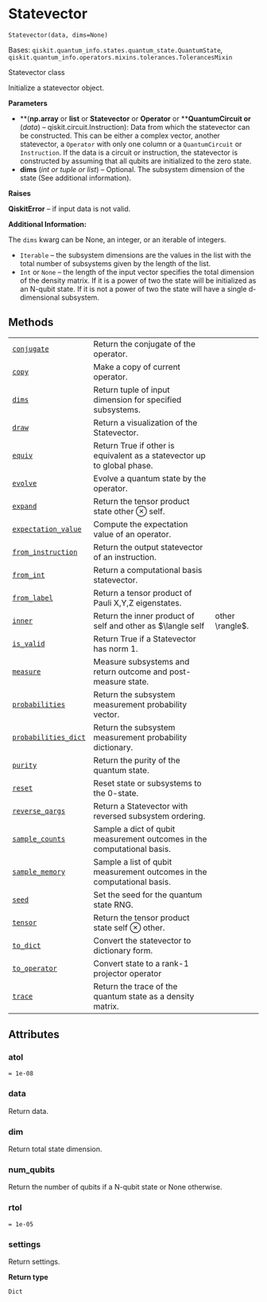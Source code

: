 # Statevector

<span id="undefined" />

`Statevector(data, dims=None)`

Bases: `qiskit.quantum_info.states.quantum_state.QuantumState`, `qiskit.quantum_info.operators.mixins.tolerances.TolerancesMixin`

Statevector class

Initialize a statevector object.

**Parameters**

*   \*\*(****np.array**** or ****list**** or ****Statevector**** or ****Operator**** or \*\***QuantumCircuit or** (*data*) – qiskit.circuit.Instruction): Data from which the statevector can be constructed. This can be either a complex vector, another statevector, a `Operator` with only one column or a `QuantumCircuit` or `Instruction`. If the data is a circuit or instruction, the statevector is constructed by assuming that all qubits are initialized to the zero state.
*   **dims** (*int or tuple or list*) – Optional. The subsystem dimension of the state (See additional information).

**Raises**

**QiskitError** – if input data is not valid.

**Additional Information:**

The `dims` kwarg can be None, an integer, or an iterable of integers.

*   `Iterable` – the subsystem dimensions are the values in the list with the total number of subsystems given by the length of the list.
*   `Int` or `None` – the length of the input vector specifies the total dimension of the density matrix. If it is a power of two the state will be initialized as an N-qubit state. If it is not a power of two the state will have a single d-dimensional subsystem.

## Methods

|                                                                                                                                                                                    |                                                                         |                  |
| ---------------------------------------------------------------------------------------------------------------------------------------------------------------------------------- | ----------------------------------------------------------------------- | ---------------- |
| [`conjugate`](qiskit.quantum_info.Statevector.conjugate#qiskit.quantum_info.Statevector.conjugate "qiskit.quantum_info.Statevector.conjugate")                                     | Return the conjugate of the operator.                                   |                  |
| [`copy`](qiskit.quantum_info.Statevector.copy#qiskit.quantum_info.Statevector.copy "qiskit.quantum_info.Statevector.copy")                                                         | Make a copy of current operator.                                        |                  |
| [`dims`](qiskit.quantum_info.Statevector.dims#qiskit.quantum_info.Statevector.dims "qiskit.quantum_info.Statevector.dims")                                                         | Return tuple of input dimension for specified subsystems.               |                  |
| [`draw`](qiskit.quantum_info.Statevector.draw#qiskit.quantum_info.Statevector.draw "qiskit.quantum_info.Statevector.draw")                                                         | Return a visualization of the Statevector.                              |                  |
| [`equiv`](qiskit.quantum_info.Statevector.equiv#qiskit.quantum_info.Statevector.equiv "qiskit.quantum_info.Statevector.equiv")                                                     | Return True if other is equivalent as a statevector up to global phase. |                  |
| [`evolve`](qiskit.quantum_info.Statevector.evolve#qiskit.quantum_info.Statevector.evolve "qiskit.quantum_info.Statevector.evolve")                                                 | Evolve a quantum state by the operator.                                 |                  |
| [`expand`](qiskit.quantum_info.Statevector.expand#qiskit.quantum_info.Statevector.expand "qiskit.quantum_info.Statevector.expand")                                                 | Return the tensor product state other ⊗ self.                           |                  |
| [`expectation_value`](qiskit.quantum_info.Statevector.expectation_value#qiskit.quantum_info.Statevector.expectation_value "qiskit.quantum_info.Statevector.expectation_value")     | Compute the expectation value of an operator.                           |                  |
| [`from_instruction`](qiskit.quantum_info.Statevector.from_instruction#qiskit.quantum_info.Statevector.from_instruction "qiskit.quantum_info.Statevector.from_instruction")         | Return the output statevector of an instruction.                        |                  |
| [`from_int`](qiskit.quantum_info.Statevector.from_int#qiskit.quantum_info.Statevector.from_int "qiskit.quantum_info.Statevector.from_int")                                         | Return a computational basis statevector.                               |                  |
| [`from_label`](qiskit.quantum_info.Statevector.from_label#qiskit.quantum_info.Statevector.from_label "qiskit.quantum_info.Statevector.from_label")                                 | Return a tensor product of Pauli X,Y,Z eigenstates.                     |                  |
| [`inner`](qiskit.quantum_info.Statevector.inner#qiskit.quantum_info.Statevector.inner "qiskit.quantum_info.Statevector.inner")                                                     | Return the inner product of self and other as \$\langle self            | other \rangle\$. |
| [`is_valid`](qiskit.quantum_info.Statevector.is_valid#qiskit.quantum_info.Statevector.is_valid "qiskit.quantum_info.Statevector.is_valid")                                         | Return True if a Statevector has norm 1.                                |                  |
| [`measure`](qiskit.quantum_info.Statevector.measure#qiskit.quantum_info.Statevector.measure "qiskit.quantum_info.Statevector.measure")                                             | Measure subsystems and return outcome and post-measure state.           |                  |
| [`probabilities`](qiskit.quantum_info.Statevector.probabilities#qiskit.quantum_info.Statevector.probabilities "qiskit.quantum_info.Statevector.probabilities")                     | Return the subsystem measurement probability vector.                    |                  |
| [`probabilities_dict`](qiskit.quantum_info.Statevector.probabilities_dict#qiskit.quantum_info.Statevector.probabilities_dict "qiskit.quantum_info.Statevector.probabilities_dict") | Return the subsystem measurement probability dictionary.                |                  |
| [`purity`](qiskit.quantum_info.Statevector.purity#qiskit.quantum_info.Statevector.purity "qiskit.quantum_info.Statevector.purity")                                                 | Return the purity of the quantum state.                                 |                  |
| [`reset`](qiskit.quantum_info.Statevector.reset#qiskit.quantum_info.Statevector.reset "qiskit.quantum_info.Statevector.reset")                                                     | Reset state or subsystems to the 0-state.                               |                  |
| [`reverse_qargs`](qiskit.quantum_info.Statevector.reverse_qargs#qiskit.quantum_info.Statevector.reverse_qargs "qiskit.quantum_info.Statevector.reverse_qargs")                     | Return a Statevector with reversed subsystem ordering.                  |                  |
| [`sample_counts`](qiskit.quantum_info.Statevector.sample_counts#qiskit.quantum_info.Statevector.sample_counts "qiskit.quantum_info.Statevector.sample_counts")                     | Sample a dict of qubit measurement outcomes in the computational basis. |                  |
| [`sample_memory`](qiskit.quantum_info.Statevector.sample_memory#qiskit.quantum_info.Statevector.sample_memory "qiskit.quantum_info.Statevector.sample_memory")                     | Sample a list of qubit measurement outcomes in the computational basis. |                  |
| [`seed`](qiskit.quantum_info.Statevector.seed#qiskit.quantum_info.Statevector.seed "qiskit.quantum_info.Statevector.seed")                                                         | Set the seed for the quantum state RNG.                                 |                  |
| [`tensor`](qiskit.quantum_info.Statevector.tensor#qiskit.quantum_info.Statevector.tensor "qiskit.quantum_info.Statevector.tensor")                                                 | Return the tensor product state self ⊗ other.                           |                  |
| [`to_dict`](qiskit.quantum_info.Statevector.to_dict#qiskit.quantum_info.Statevector.to_dict "qiskit.quantum_info.Statevector.to_dict")                                             | Convert the statevector to dictionary form.                             |                  |
| [`to_operator`](qiskit.quantum_info.Statevector.to_operator#qiskit.quantum_info.Statevector.to_operator "qiskit.quantum_info.Statevector.to_operator")                             | Convert state to a rank-1 projector operator                            |                  |
| [`trace`](qiskit.quantum_info.Statevector.trace#qiskit.quantum_info.Statevector.trace "qiskit.quantum_info.Statevector.trace")                                                     | Return the trace of the quantum state as a density matrix.              |                  |

## Attributes

<span id="undefined" />

### atol

`= 1e-08`

<span id="undefined" />

### data

Return data.

<span id="undefined" />

### dim

Return total state dimension.

<span id="undefined" />

### num\_qubits

Return the number of qubits if a N-qubit state or None otherwise.

<span id="undefined" />

### rtol

`= 1e-05`

<span id="undefined" />

### settings

Return settings.

**Return type**

`Dict`
